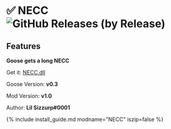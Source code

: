 # ✅ NECC ![GitHub Releases (by Release)](https://img.shields.io/github/downloads/desktopgooseunofficial/resourcehub/necc-1.0/total?logo=github)

## Features

**Goose gets a long NECC**

Get it: [NECC.dll](https://github.com/DesktopGooseUnofficial/ResourceHub/releases/download/necc-1.0/NECC.dll)

Goose Version: **v0.3**

Mod Version: **v1.0**

Author: **Lil Sizzurp#0001**

{% include install_guide.md modname="NECC" iszip=false %}
